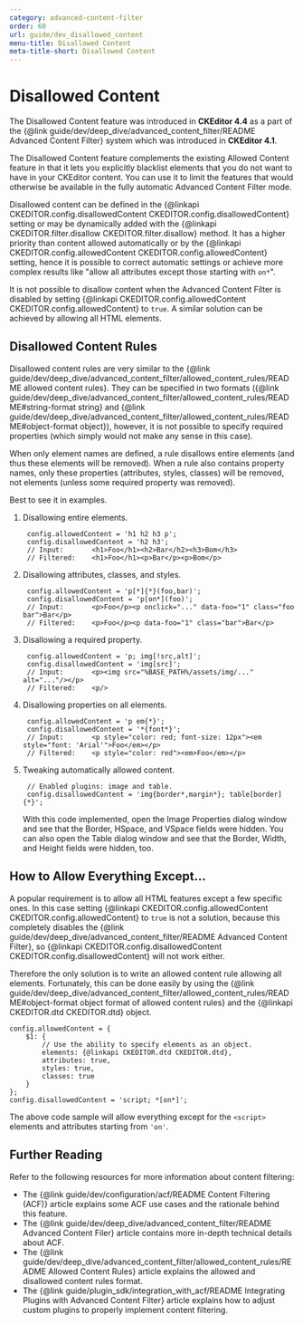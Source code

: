```yaml
---
category: advanced-content-filter
order: 60
url: guide/dev_disallowed_content
menu-title: Disallowed Content
meta-title-short: Disallowed Content
---
```

<!--
Copyright (c) 2003-2018, CKSource - Frederico Knabben. All rights reserved.
For licensing, see LICENSE.md.
-->

# Disallowed Content

<info-box info=""> The Disallowed Content feature was introduced in <strong>CKEditor 4.4</strong> as a part of the {@link guide/dev/deep_dive/advanced_content_filter/README Advanced Content Filter} system which was introduced in <strong>CKEditor 4.1</strong>.
</info-box>

The Disallowed Content feature complements the existing Allowed Content feature in that it lets you explicitly blacklist elements that you do not want to have in your CKEditor content. You can use it to limit the features that would otherwise be available in the fully automatic Advanced Content Filter mode.

Disallowed content can be defined in the {@linkapi CKEDITOR.config.disallowedContent CKEDITOR.config.disallowedContent} setting or may be dynamically added with the {@linkapi CKEDITOR.filter.disallow CKEDITOR.filter.disallow} method. It has a higher priority than content allowed automatically or by the {@linkapi CKEDITOR.config.allowedContent CKEDITOR.config.allowedContent} setting, hence it is possible to correct automatic settings or achieve more complex results like "allow all attributes except those starting with `on*`".

<info-box hint=""> It is not possible to disallow content when the Advanced Content Filter is disabled by setting {@linkapi CKEDITOR.config.allowedContent CKEDITOR.config.allowedContent} to <code>true</code>. A similar solution can be achieved by allowing all HTML elements.
</info-box>

## Disallowed Content Rules

Disallowed content rules are very similar to the {@link guide/dev/deep_dive/advanced_content_filter/allowed_content_rules/README allowed content rules}. They can be specified in two formats ({@link guide/dev/deep_dive/advanced_content_filter/allowed_content_rules/README#string-format string} and {@link guide/dev/deep_dive/advanced_content_filter/allowed_content_rules/README#object-format object}), however, it is not possible to specify required properties (which simply would not make any sense in this case).

When only element names are defined, a rule disallows entire elements (and thus these elements will be removed). When a rule also contains property names, only these properties (attributes, styles, classes) will be removed, not elements (unless some required property was removed).

Best to see it in examples.

1. Disallowing entire elements.

		config.allowedContent = 'h1 h2 h3 p';
		config.disallowedContent = 'h2 h3';
		// Input:		<h1>Foo</h1><h2>Bar</h2><h3>Bom</h3>
		// Filtered:	<h1>Foo</h1><p>Bar</p><p>Bom</p>

1. Disallowing attributes, classes, and styles.

		config.allowedContent = 'p[*]{*}(foo,bar)';
		config.disallowedContent = 'p[on*](foo)';
		// Input:		<p>Foo</p><p onclick="..." data-foo="1" class="foo bar">Bar</p>
		// Filtered:	<p>Foo</p><p data-foo="1" class="bar">Bar</p>

1. Disallowing a required property.

		config.allowedContent = 'p; img[!src,alt]';
		config.disallowedContent = 'img[src]';
		// Input:		<p><img src="%BASE_PATH%/assets/img/..." alt="..."/></p>
		// Filtered:	<p/>

1. Disallowing properties on all elements.

		config.allowedContent = 'p em{*}';
		config.disallowedContent = '*{font*}';
		// Input:		<p style="color: red; font-size: 12px"><em style="font: 'Arial'">Foo</em></p>
		// Filtered:	<p style="color: red"><em>Foo</em></p>

1. Tweaking automatically allowed content.

		// Enabled plugins: image and table.
		config.disallowedContent = 'img{border*,margin*}; table[border]{*}';

    With this code implemented, open the Image Properties dialog window and see that the Border, HSpace, and VSpace fields were hidden. You can also open the Table dialog window and see that the Border, Width, and Height fields were hidden, too.

## How to Allow Everything Except...

A popular requirement is to allow all HTML features except a few specific ones. In this case setting {@linkapi CKEDITOR.config.allowedContent CKEDITOR.config.allowedContent} to `true` is not a solution, because this completely disables the {@link guide/dev/deep_dive/advanced_content_filter/README Advanced Content Filter}, so {@linkapi CKEDITOR.config.disallowedContent CKEDITOR.config.disallowedContent} will not work either.

Therefore the only solution is to write an allowed content rule allowing all elements. Fortunately, this can be done easily by using the {@link guide/dev/deep_dive/advanced_content_filter/allowed_content_rules/README#object-format object format of allowed content rules} and the {@linkapi CKEDITOR.dtd CKEDITOR.dtd} object.

	config.allowedContent = {
		$1: {
			// Use the ability to specify elements as an object.
			elements: {@linkapi CKEDITOR.dtd CKEDITOR.dtd},
			attributes: true,
			styles: true,
			classes: true
		}
	};
	config.disallowedContent = 'script; *[on*]';

The above code sample will allow everything except for the `<script>` elements and attributes starting from `'on'`.

## Further Reading

Refer to the following resources for more information about content filtering:

* The {@link guide/dev/configuration/acf/README Content Filtering (ACF)} article explains some ACF use cases and the rationale behind this feature.
* The {@link guide/dev/deep_dive/advanced_content_filter/README Advanced Content Filer} article contains more in-depth technical details about ACF.
* The {@link guide/dev/deep_dive/advanced_content_filter/allowed_content_rules/README Allowed Content Rules} article explains the allowed and disallowed content rules format.
* The {@link guide/plugin_sdk/integration_with_acf/README Integrating Plugins with Advanced Content Filter} article explains how to adjust custom plugins to properly implement content filtering.

